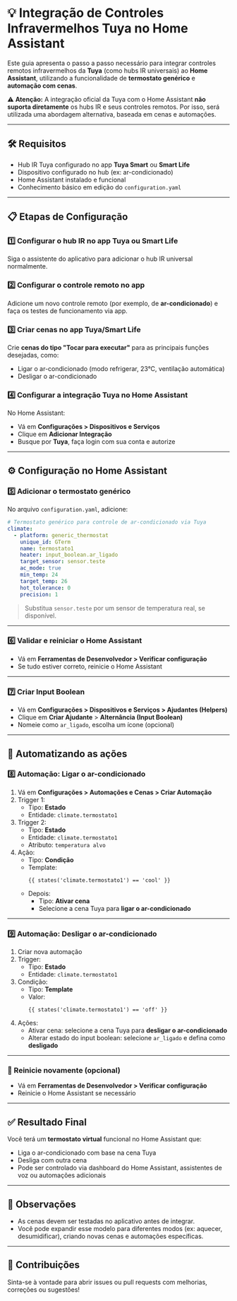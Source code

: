 
# 💡 Integração de Controles Infravermelhos Tuya no Home Assistant

Este guia apresenta o passo a passo necessário para integrar controles remotos infravermelhos da **Tuya** (como hubs IR universais) ao **Home Assistant**, utilizando a funcionalidade de **termostato genérico** e **automação com cenas**.

⚠️ **Atenção:** A integração oficial da Tuya com o Home Assistant **não suporta diretamente** os hubs IR e seus controles remotos. Por isso, será utilizada uma abordagem alternativa, baseada em cenas e automações.

---

## 🛠️ Requisitos

- Hub IR Tuya configurado no app **Tuya Smart** ou **Smart Life**
- Dispositivo configurado no hub (ex: ar-condicionado)
- Home Assistant instalado e funcional
- Conhecimento básico em edição do `configuration.yaml`

---

## 📋 Etapas de Configuração

### 1️⃣ Configurar o hub IR no app Tuya ou Smart Life  
Siga o assistente do aplicativo para adicionar o hub IR universal normalmente.

### 2️⃣ Configurar o controle remoto no app  
Adicione um novo controle remoto (por exemplo, de **ar-condicionado**) e faça os testes de funcionamento via app.

### 3️⃣ Criar cenas no app Tuya/Smart Life  
Crie **cenas do tipo "Tocar para executar"** para as principais funções desejadas, como:
- Ligar o ar-condicionado (modo refrigerar, 23°C, ventilação automática)
- Desligar o ar-condicionado

### 4️⃣ Configurar a integração Tuya no Home Assistant  
No Home Assistant:
- Vá em **Configurações > Dispositivos e Serviços**
- Clique em **Adicionar Integração**
- Busque por **Tuya**, faça login com sua conta e autorize

---

## ⚙️ Configuração no Home Assistant

### 5️⃣ Adicionar o termostato genérico  
No arquivo `configuration.yaml`, adicione:

```yaml
# Termostato genérico para controle de ar-condicionado via Tuya
climate:
  - platform: generic_thermostat
    unique_id: GTerm
    name: termostato1
    heater: input_boolean.ar_ligado
    target_sensor: sensor.teste
    ac_mode: true
    min_temp: 24
    target_temp: 26
    hot_tolerance: 0
    precision: 1
```

> Substitua `sensor.teste` por um sensor de temperatura real, se disponível.

---

### 6️⃣ Validar e reiniciar o Home Assistant  
- Vá em **Ferramentas de Desenvolvedor > Verificar configuração**
- Se tudo estiver correto, reinicie o Home Assistant

---

### 7️⃣ Criar Input Boolean  
- Vá em **Configurações > Dispositivos e Serviços > Ajudantes (Helpers)**
- Clique em **Criar Ajudante** > **Alternância (Input Boolean)**
- Nomeie como `ar_ligado`, escolha um ícone (opcional)

---

## 🔁 Automatizando as ações

### 8️⃣ Automação: Ligar o ar-condicionado

1. Vá em **Configurações > Automações e Cenas > Criar Automação**
2. Trigger 1:  
   - Tipo: **Estado**
   - Entidade: `climate.termostato1`
3. Trigger 2:  
   - Tipo: **Estado**
   - Entidade: `climate.termostato1`
   - Atributo: `temperatura alvo`
4. Ação:
   - Tipo: **Condição**
   - Template:  
     ```jinja2
     {{ states('climate.termostato1') == 'cool' }}
     ```
   - Depois:
     - Tipo: **Ativar cena**
     - Selecione a cena Tuya para **ligar o ar-condicionado**

---

### 9️⃣ Automação: Desligar o ar-condicionado

1. Criar nova automação
2. Trigger:
   - Tipo: **Estado**
   - Entidade: `climate.termostato1`
3. Condição:
   - Tipo: **Template**
   - Valor:
     ```jinja2
     {{ states('climate.termostato1') == 'off' }}
     ```
4. Ações:
   - Ativar cena: selecione a cena Tuya para **desligar o ar-condicionado**
   - Alterar estado do input boolean: selecione `ar_ligado` e defina como **desligado**

---

### 🔄 Reinicie novamente (opcional)

- Vá em **Ferramentas de Desenvolvedor > Verificar configuração**
- Reinicie o Home Assistant se necessário

---

## ✅ Resultado Final

Você terá um **termostato virtual** funcional no Home Assistant que:
- Liga o ar-condicionado com base na cena Tuya
- Desliga com outra cena
- Pode ser controlado via dashboard do Home Assistant, assistentes de voz ou automações adicionais

---

## 📌 Observações

- As cenas devem ser testadas no aplicativo antes de integrar.
- Você pode expandir esse modelo para diferentes modos (ex: aquecer, desumidificar), criando novas cenas e automações específicas.

---

## 🤝 Contribuições

Sinta-se à vontade para abrir issues ou pull requests com melhorias, correções ou sugestões!
